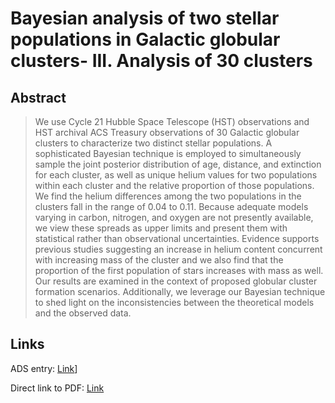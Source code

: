 # Bayesian analysis of two stellar populations in Galactic globular clusters- III. Analysis of 30 clusters


## Abstract

> We use Cycle 21 Hubble Space Telescope (HST) observations and HST archival ACS Treasury observations of 30 Galactic globular clusters to characterize two distinct stellar populations. A sophisticated Bayesian technique is employed to simultaneously sample the joint posterior distribution of age, distance, and extinction for each cluster, as well as unique helium values for two populations within each cluster and the relative proportion of those populations. We find the helium differences among the two populations in the clusters fall in the range of ̃0.04 to 0.11. Because adequate models varying in carbon, nitrogen, and oxygen are not presently available, we view these spreads as upper limits and present them with statistical rather than observational uncertainties. Evidence supports previous studies suggesting an increase in helium content concurrent with increasing mass of the cluster and we also find that the proportion of the first population of stars increases with mass as well. Our results are examined in the context of proposed globular cluster formation scenarios. Additionally, we leverage our Bayesian technique to shed light on the inconsistencies between the theoretical models and the observed data.


## Links

ADS entry: [Link](https://ui.adsabs.harvard.edu//#abs/2016MNRAS.463.3768W/abstract)]

Direct link to PDF: [Link](https://arxiv.org/pdf/1609.01527.pdf)